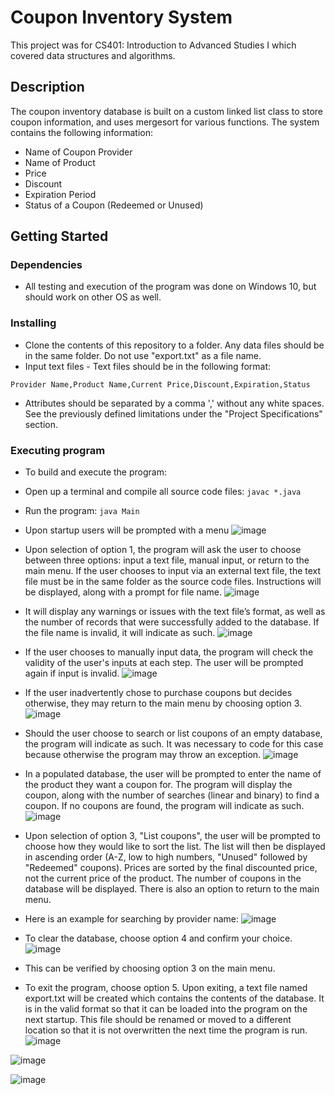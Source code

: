# Coupon Inventory System

This project was for CS401: Introduction to Advanced Studies I which covered data structures and algorithms.

## Description

The coupon inventory database is built on a custom linked list class to store coupon information, and uses mergesort for various functions. The system contains the following information:
- Name of Coupon Provider
- Name of Product
- Price
- Discount
- Expiration Period
- Status of a Coupon (Redeemed or Unused)

## Getting Started

### Dependencies

* All testing and execution of the program was done on Windows 10, but should work on other OS as well.

### Installing

* Clone the contents of this repository to a folder. Any data files should be in the same folder. Do not use "export.txt" as a file name.
* Input text files - Text files should be in the following format:
```
Provider Name,Product Name,Current Price,Discount,Expiration,Status
```
* Attributes should be separated by a comma ',' without any white spaces. See the previously defined limitations under the "Project Specifications" section.

### Executing program

* To build and execute the program:
* Open up a terminal and compile all source code files: ```javac *.java```
* Run the program: ```java Main```

* Upon startup users will be prompted with a menu
![image](https://user-images.githubusercontent.com/94252703/181397384-def5df3a-c1dd-438a-ae55-6868bc9b2161.png)

* Upon selection of option 1, the program will ask the user to choose between three options: input a text file, manual input, or return to the main menu. If the user chooses to input via an external text file, the text file must be in the same folder as the source code files. Instructions will be displayed, along with a prompt for file name.
![image](https://user-images.githubusercontent.com/94252703/181397531-252172a9-7a08-4d08-86ae-82f82435c288.png)

* It will display any warnings or issues with the text file’s format, as well as the number of records that were successfully added to the database. If the file name is invalid, it will indicate as such.
![image](https://user-images.githubusercontent.com/94252703/181397721-e8c04500-c05b-4463-8e76-40eb80355d26.png)

* If the user chooses to manually input data, the program will check the validity of the user's inputs at each step. The user will be prompted again if input is invalid.
![image](https://user-images.githubusercontent.com/94252703/181397820-cab531c0-e00a-4e29-a1a7-b2dffadef42c.png)

* If the user inadvertently chose to purchase coupons but decides otherwise, they may return to the main menu by choosing option 3.
![image](https://user-images.githubusercontent.com/94252703/181397855-ab7851e5-fb57-43ec-beaa-30b14ca820a8.png)

* Should the user choose to search or list coupons of an empty database, the program will indicate as such. It was necessary to code for this case because otherwise the program may throw an exception.
![image](https://user-images.githubusercontent.com/94252703/181397959-51a75bc6-4db7-49a0-ba66-0a4183f4734c.png)

* In a populated database, the user will be prompted to enter the name of the product they want a coupon for. The program will display the coupon, along with the number of searches (linear and binary) to find a coupon. If no coupons are found, the program will indicate as such.
![image](https://user-images.githubusercontent.com/94252703/181398050-498f2487-1eda-46ab-813b-d3d7e15ef215.png)

* Upon selection of option 3, "List coupons", the user will be prompted to choose how they would like to sort the list. The list will then be displayed in ascending order (A-Z, low to high numbers, "Unused" followed by "Redeemed" coupons). Prices are sorted by the final discounted price, not the current price of the product. The number of coupons in the database will be displayed. There is also an option to return to the main menu.
* Here is an example for searching by provider name:
![image](https://user-images.githubusercontent.com/94252703/181398124-2729892f-b9c2-471f-94f6-78c7e6effa11.png)

* To clear the database, choose option 4 and confirm your choice.
![image](https://user-images.githubusercontent.com/94252703/181398165-cbbb86b0-2fa2-4955-b034-063b1f0f861c.png)
* This can be verified by choosing option 3 on the main menu.

* To exit the program, choose option 5. Upon exiting, a text file named export.txt will be created which contains the contents of the database. It is in the valid format so that it can be loaded into the program on the next startup. This file should be renamed or moved to a different location so that it is not overwritten the next time the program is run.
![image](https://user-images.githubusercontent.com/94252703/181398237-9551e167-4147-426e-a45f-04209d3c8dce.png)

![image](https://user-images.githubusercontent.com/94252703/181398256-c029cea4-0815-4799-a655-00d57c5c7b76.png)

![image](https://user-images.githubusercontent.com/94252703/181398275-f33a94fe-f699-4954-bd08-3d5ebf430c44.png)
